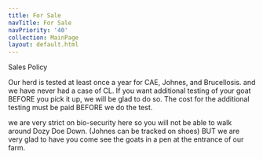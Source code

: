 ```yaml
---
title: For Sale
navTitle: For Sale
navPriority: '40'
collection: MainPage
layout: default.html
---
```

Sales Policy

Our herd is tested at least once a year for CAE, Johnes, and Brucellosis. and we have never had a case of CL.  If you want additional testing of your goat BEFORE you pick it up, we will be glad to do so. The cost for the additional testing must be paid BEFORE we do  the test. 



we are very strict on bio-security here so you will not be able to walk around Dozy Doe Down. (Johnes can be tracked on shoes) BUT we are very glad to have you come see the goats in a pen at the entrance of our farm.
